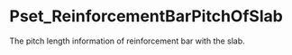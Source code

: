# Pset_ReinforcementBarPitchOfSlab

The pitch length information of reinforcement bar with the slab.

